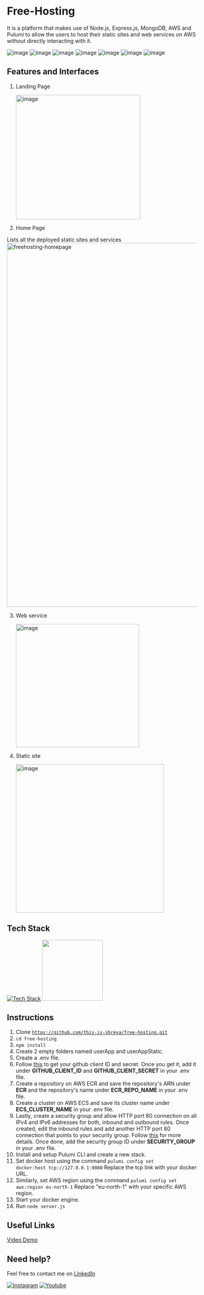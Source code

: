 # Free-Hosting
It is a platform that makes use of Node.js, Express.js, MongoDB, AWS and Pulumi to allow the users to host their static sites and web services on AWS without directly interacting with it.

<img src="https://img.shields.io/github/languages/code-size/this-is-shreya/free-hosting" alt="image"> <img src="https://img.shields.io/github/repo-size/this-is-shreya/free-hosting" alt="image"> <img src="https://img.shields.io/github/languages/count/this-is-shreya/free-hosting" alt="image"> <img src="https://img.shields.io/github/languages/top/this-is-shreya/free-hosting" alt="image">
<img src="https://img.shields.io/github/watchers/this-is-shreya/free-hosting?style=flat" alt="image">
<img src="https://img.shields.io/github/forks/this-is-shreya/free-hosting" alt="image"> <img src="https://img.shields.io/github/stars/this-is-shreya/free-hosting" alt="image">

## Features and Interfaces

1. Landing Page
   
   <img width="328" alt="image" src="https://github.com/this-is-shreya/free-hosting/assets/62089952/db63e543-c6bd-4675-ab24-f548b055e8c6">

2. Home Page
   
Lists all the deployed static sites and services
   <img width="960" alt="freehosting-homepage" src="https://github.com/this-is-shreya/free-hosting/assets/62089952/b9e203dd-bcae-417d-b4fd-5051f6474930">

3. Web service

   <img width="325" alt="image" src="https://github.com/this-is-shreya/free-hosting/assets/62089952/bba6598f-7881-4e52-8b66-796d0df230aa">

4. Static site
   
   <img width="391" alt="image" src="https://github.com/this-is-shreya/free-hosting/assets/62089952/305a880e-73bd-451b-b2b0-a147d369c066">


## Tech Stack

[![Tech Stack](https://skills.thijs.gg/icons?i=mongodb,nodejs,js,bootstrap,aws)](https://skills.thijs.gg)
<img src="https://github.com/this-is-shreya/free-hosting/assets/62089952/d2c7309d-97dc-4119-be0c-0eaf036a1446" width="160"/>

## Instructions

1. Clone <code>https://github.com/this-is-shreya/free-hosting.git</code>
2. <code>cd free-hosting</code>
3. <code>npm install</code>
4. Create 2 empty folders named userApp and userAppStatic.
5. Create a .env file.
6. Follow <a href="https://www.knowband.com/blog/user-manual/get-github-client-id-client-secret-api-details/">this</a> to get your github client ID and secret. Once you get it, add it under **GITHUB_CLIENT_ID** and **GITHUB_CLIENT_SECRET** in your .env file.
7. Create a repository on AWS ECR and save the repository's ARN under **ECR** and the repository's name under **ECR_REPO_NAME** in your .env file.
8. Create a cluster on AWS ECS and save its cluster name under **ECS_CLUSTER_NAME** in your .env file.
9. Lastly, create a security group and allow HTTP port 80 connection on all IPv4 and IPv6 addresses for both, inbound and outbound rules. Once created, edit the inbound rules and add another HTTP port 80 connection that points to your security group. Follow <a href="https://www.youtube.com/watch?v=o7s-eigrMAI&pp=ygUHYXdzIGVjcw%3D%3D">this</a> for more details. Once done, add the security group ID under **SECURITY_GROUP** in your .env file.
10. Install and setup Pulumi CLI and create a new stack.
11. Set docker host using the command <code>pulumi config set docker:host tcp://127.0.0.1:8080</code>
   Replace the tcp link with your docker URL.
12. Similarly, set AWS region using the command <code>pulumi config set aws:region eu-north-1</code>
   Replace "eu-north-1" with your specific AWS region.
13. Start your docker engine.
14. Run <code>node server.js </code>

## Useful Links

<a href="https://clipchamp.com/watch/9LzJt8XM3hL">Video Demo</a>

## Need help?

Feel free to contact me on <a href="https://www.linkedin.com/in/this-is-shreya">LinkedIn</a>

[![Instagram](https://img.shields.io/badge/Instagram-Follow-blue)](https://www.instagram.com/this_is_code_cafe/)
[![Youtube](https://img.shields.io/badge/Youtube-Follow-red)](https://youtube.com/this-is-code-cafe/)
